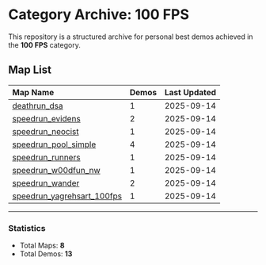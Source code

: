 # Category Archive: 100 FPS

This repository is a structured archive for personal best demos achieved in the **100 FPS** category.

## Map List

| Map Name | Demos | Last Updated |
| :--- | :---- | :--- |
| [deathrun_dsa](./deathrun_dsa) | 1 | 2025-09-14 |
| [speedrun_evidens](./speedrun_evidens) | 2 | 2025-09-14 |
| [speedrun_neocist](./speedrun_neocist) | 1 | 2025-09-14 |
| [speedrun_pool_simple](./speedrun_pool_simple) | 4 | 2025-09-14 |
| [speedrun_runners](./speedrun_runners) | 1 | 2025-09-14 |
| [speedrun_w00dfun_nw](./speedrun_w00dfun_nw) | 1 | 2025-09-14 |
| [speedrun_wander](./speedrun_wander) | 2 | 2025-09-14 |
| [speedrun_yagrehsart_100fps](./speedrun_yagrehsart_100fps) | 1 | 2025-09-14 |

---

### Statistics
- Total Maps: **8**
- Total Demos: **13**